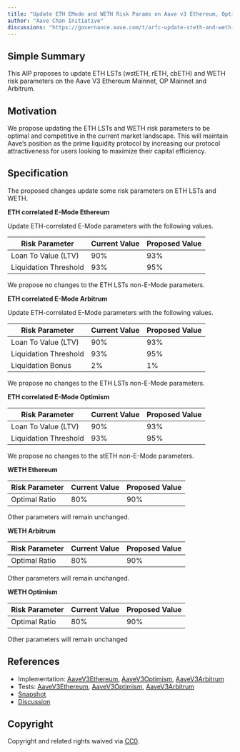 ```yaml
---
title: "Update ETH EMode and WETH Risk Params on Aave v3 Ethereum, Optimism and Arbitrum"
author: "Aave Chan Initiative"
discussions: "https://governance.aave.com/t/arfc-update-steth-and-weth-risk-params-on-aave-v3-ethereum-optimism-and-arbitrum/16168"
---
```


## Simple Summary

This AIP proposes to update ETH LSTs (wstETH, rETH, cbETH) and WETH risk parameters on the Aave V3 Ethereum Mainnet, OP Mainnet and Arbitrum.

## Motivation

We propose updating the ETH LSTs and WETH risk parameters to be optimal and competitive in the current market landscape. This will maintain Aave’s position as the prime liquidity protocol by increasing our protocol attractiveness for users looking to maximize their capital efficiency.

## Specification

The proposed changes update some risk parameters on ETH LSTs and WETH.

**ETH correlated E-Mode Ethereum**

Update ETH-correlated E-Mode parameters with the following values.

| Risk Parameter        | Current Value | Proposed Value |
| --------------------- | ------------- | -------------- |
| Loan To Value (LTV)   | 90%           | 93%            |
| Liquidation Threshold | 93%           | 95%            |

We propose no changes to the ETH LSTs non-E-Mode parameters.

**ETH correlated E-Mode Arbitrum**

Update ETH-correlated E-Mode parameters with the following values.

| Risk Parameter        | Current Value | Proposed Value |
| --------------------- | ------------- | -------------- |
| Loan To Value (LTV)   | 90%           | 93%            |
| Liquidation Threshold | 93%           | 95%            |
| Liquidation Bonus     | 2%            | 1%             |

We propose no changes to the ETH LSTs non-E-Mode parameters.

**ETH correlated E-Mode Optimism**

| Risk Parameter        | Current Value | Proposed Value |
| --------------------- | ------------- | -------------- |
| Loan To Value (LTV)   | 90%           | 93%            |
| Liquidation Threshold | 93%           | 95%            |

We propose no changes to the stETH non-E-Mode parameters.

**WETH Ethereum**

| Risk Parameter | Current Value | Proposed Value |
| -------------- | ------------- | -------------- |
| Optimal Ratio  | 80%           | 90%            |

Other parameters will remain unchanged.

**WETH Arbitrum**

| Risk Parameter | Current Value | Proposed Value |
| -------------- | ------------- | -------------- |
| Optimal Ratio  | 80%           | 90%            |

Other parameters will remain unchanged.

**WETH Optimism**

| Risk Parameter | Current Value | Proposed Value |
| -------------- | ------------- | -------------- |
| Optimal Ratio  | 80%           | 90%            |

Other parameters will remain unchanged

## References

- Implementation: [AaveV3Ethereum](https://github.com/bgd-labs/aave-proposals-v3/blob/27a8a98867feed069d724225c13462592bc4c416/src/20240121_Multi_UpdateStETHAndWETHRiskParamsOnAaveV3EthereumOptimismAndArbitrum/AaveV3Ethereum_UpdateStETHAndWETHRiskParamsOnAaveV3EthereumOptimismAndArbitrum_20240121.sol), [AaveV3Optimism](https://github.com/bgd-labs/aave-proposals-v3/blob/27a8a98867feed069d724225c13462592bc4c416/src/20240121_Multi_UpdateStETHAndWETHRiskParamsOnAaveV3EthereumOptimismAndArbitrum/AaveV3Optimism_UpdateStETHAndWETHRiskParamsOnAaveV3EthereumOptimismAndArbitrum_20240121.sol), [AaveV3Arbitrum](https://github.com/bgd-labs/aave-proposals-v3/blob/27a8a98867feed069d724225c13462592bc4c416/src/20240121_Multi_UpdateStETHAndWETHRiskParamsOnAaveV3EthereumOptimismAndArbitrum/AaveV3Arbitrum_UpdateStETHAndWETHRiskParamsOnAaveV3EthereumOptimismAndArbitrum_20240121.sol)
- Tests: [AaveV3Ethereum](https://github.com/bgd-labs/aave-proposals-v3/blob/27a8a98867feed069d724225c13462592bc4c416/src/20240121_Multi_UpdateStETHAndWETHRiskParamsOnAaveV3EthereumOptimismAndArbitrum/AaveV3Ethereum_UpdateStETHAndWETHRiskParamsOnAaveV3EthereumOptimismAndArbitrum_20240121.t.sol), [AaveV3Optimism](https://github.com/bgd-labs/aave-proposals-v3/blob/27a8a98867feed069d724225c13462592bc4c416/src/20240121_Multi_UpdateStETHAndWETHRiskParamsOnAaveV3EthereumOptimismAndArbitrum/AaveV3Optimism_UpdateStETHAndWETHRiskParamsOnAaveV3EthereumOptimismAndArbitrum_20240121.t.sol), [AaveV3Arbitrum](https://github.com/bgd-labs/aave-proposals-v3/blob/27a8a98867feed069d724225c13462592bc4c416/src/20240121_Multi_UpdateStETHAndWETHRiskParamsOnAaveV3EthereumOptimismAndArbitrum/AaveV3Arbitrum_UpdateStETHAndWETHRiskParamsOnAaveV3EthereumOptimismAndArbitrum_20240121.t.sol)
- [Snapshot](https://snapshot.org/#/aave.eth/proposal/0xb8790aeb32267062c1500deb613ad15ebd5deac4d78d1786cb1690c12d0512c9)
- [Discussion](https://governance.aave.com/t/arfc-update-steth-and-weth-risk-params-on-aave-v3-ethereum-optimism-and-arbitrum/16168)

## Copyright

Copyright and related rights waived via [CC0](https://creativecommons.org/publicdomain/zero/1.0/).
